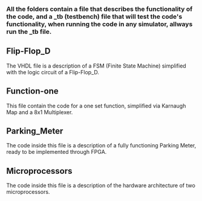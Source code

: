 ### All the folders contain a file that describes the functionality of the code, and a _tb (testbench) file that will test the code's functionality, when running the code in any simulator, allways run the _tb file.

## Flip-Flop_D
The VHDL file is a description of a FSM (Finite State Machine) simplified with the logic circuit of a Flip-Flop_D.

## Function-one
This file contain the code for a one set function, simplified via Karnaugh Map and a 8x1 Multiplexer.

## Parking_Meter
The code inside this file is a description of a fully functioning Parking Meter, ready to be implemented through FPGA.

## Microprocessors
The code inside this file is a description of the hardware architecture of two microprocessors.
